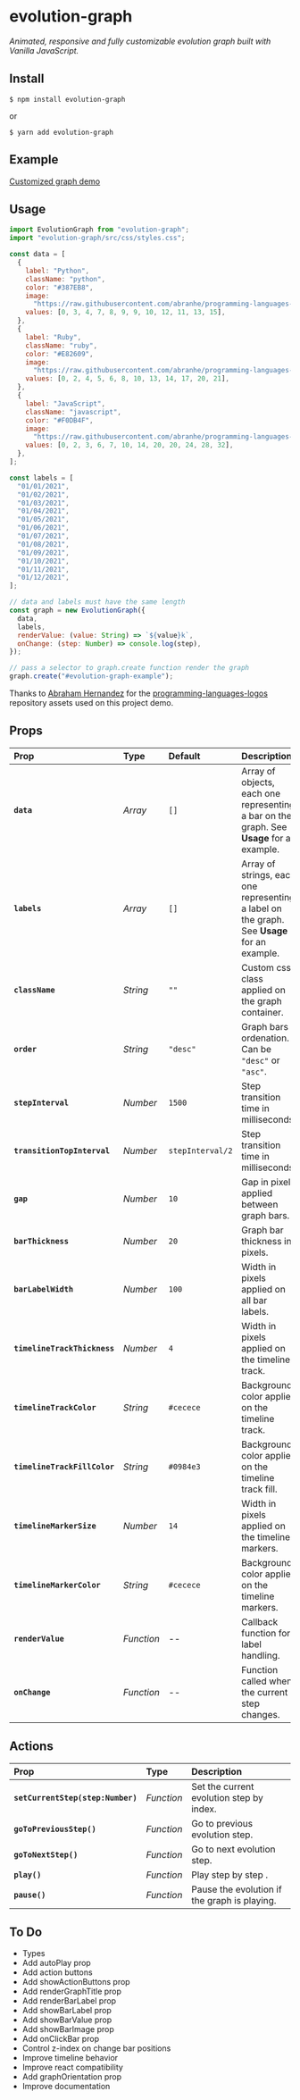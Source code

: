 # evolution-graph

_Animated, responsive and fully customizable evolution graph built with Vanilla JavaScript._

## Install

```shell
$ npm install evolution-graph
```

or

```shell
$ yarn add evolution-graph
```

## Example

[Customized graph demo](https://nathanssantos.github.io/evolution-graph)

## Usage

```js
import EvolutionGraph from "evolution-graph";
import "evolution-graph/src/css/styles.css";

const data = [
  {
    label: "Python",
    className: "python",
    color: "#387EB8",
    image:
      "https://raw.githubusercontent.com/abranhe/programming-languages-logos/30a0ecf99188be99a3c75a00efb5be61eca9c382/src/python/python.svg",
    values: [0, 3, 4, 7, 8, 9, 9, 10, 12, 11, 13, 15],
  },
  {
    label: "Ruby",
    className: "ruby",
    color: "#E82609",
    image:
      "https://raw.githubusercontent.com/abranhe/programming-languages-logos/30a0ecf99188be99a3c75a00efb5be61eca9c382/src/ruby/ruby.svg",
    values: [0, 2, 4, 5, 6, 8, 10, 13, 14, 17, 20, 21],
  },
  {
    label: "JavaScript",
    className: "javascript",
    color: "#F0DB4F",
    image:
      "https://raw.githubusercontent.com/abranhe/programming-languages-logos/30a0ecf99188be99a3c75a00efb5be61eca9c382/src/javascript/javascript.svg",
    values: [0, 2, 3, 6, 7, 10, 14, 20, 20, 24, 28, 32],
  },
];

const labels = [
  "01/01/2021",
  "01/02/2021",
  "01/03/2021",
  "01/04/2021",
  "01/05/2021",
  "01/06/2021",
  "01/07/2021",
  "01/08/2021",
  "01/09/2021",
  "01/10/2021",
  "01/11/2021",
  "01/12/2021",
];

// data and labels must have the same length
const graph = new EvolutionGraph({
  data,
  labels,
  renderValue: (value: String) => `${value}k`,
  onChange: (step: Number) => console.log(step),
});

// pass a selector to graph.create function render the graph
graph.create("#evolution-graph-example");
```

Thanks to [Abraham Hernandez](https://github.com/abranhe) for the [programming-languages-logos](https://github.com/abranhe/programming-languages-logos) repository assets used on this project demo.

## Props

| Prop                         | Type       | Default          | Description                                                                                 |
| :--------------------------- | :--------- | :--------------- | :------------------------------------------------------------------------------------------ |
| **`data`**                   | _Array_    | `[]`             | Array of objects, each one representing a bar on the graph. See **Usage** for an example.   |
| **`labels`**                 | _Array_    | `[]`             | Array of strings, each one representing a label on the graph. See **Usage** for an example. |
| **`className`**              | _String_   | `""`             | Custom css class applied on the graph container.                                            |
| **`order`**                  | _String_   | `"desc"`         | Graph bars ordenation. Can be `"desc"` or `"asc"`.                                          |
| **`stepInterval`**           | _Number_   | `1500`           | Step transition time in milliseconds.                                                       |
| **`transitionTopInterval`**  | _Number_   | `stepInterval/2` | Step transition time in milliseconds.                                                       |
| **`gap`**                    | _Number_   | `10`             | Gap in pixels applied between graph bars.                                                   |
| **`barThickness`**           | _Number_   | `20`             | Graph bar thickness in pixels.                                                              |
| **`barLabelWidth`**          | _Number_   | `100`            | Width in pixels applied on all bar labels.                                                  |
| **`timelineTrackThickness`** | _Number_   | `4`              | Width in pixels applied on the timeline track.                                              |
| **`timelineTrackColor`**     | _String_   | `#cecece`        | Background color applied on the timeline track.                                             |
| **`timelineTrackFillColor`** | _String_   | `#0984e3`        | Background color applied on the timeline track fill.                                        |
| **`timelineMarkerSize`**     | _Number_   | `14`             | Width in pixels applied on the timeline markers.                                            |
| **`timelineMarkerColor`**    | _String_   | `#cecece`        | Background color applied on the timeline markers.                                           |
| **`renderValue`**            | _Function_ | --               | Callback function for label handling.                                                       |
| **`onChange`**               | _Function_ | --               | Function called when the current step changes.                                              |

## Actions

| Prop                              | Type       | Description                                  |
| :-------------------------------- | :--------- | :------------------------------------------- |
| **`setCurrentStep(step:Number)`** | _Function_ | Set the current evolution step by index.     |
| **`goToPreviousStep()`**          | _Function_ | Go to previous evolution step.               |
| **`goToNextStep()`**              | _Function_ | Go to next evolution step.                   |
| **`play()`**                      | _Function_ | Play step by step .                          |
| **`pause()`**                     | _Function_ | Pause the evolution if the graph is playing. |

## To Do

- Types
- Add autoPlay prop
- Add action buttons
- Add showActionButtons prop
- Add renderGraphTitle prop
- Add renderBarLabel prop
- Add showBarLabel prop
- Add showBarValue prop
- Add showBarImage prop
- Add onClickBar prop
- Control z-index on change bar positions
- Improve timeline behavior
- Improve react compatibility
- Add graphOrientation prop
- Improve documentation
